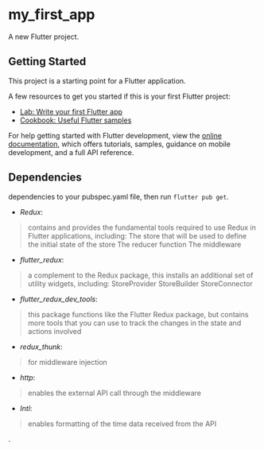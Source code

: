 # my_first_app

A new Flutter project.

## Getting Started

This project is a starting point for a Flutter application.

A few resources to get you started if this is your first Flutter project:

- [Lab: Write your first Flutter app](https://docs.flutter.dev/get-started/codelab)
- [Cookbook: Useful Flutter samples](https://docs.flutter.dev/cookbook)

For help getting started with Flutter development, view the
[online documentation](https://docs.flutter.dev/), which offers tutorials,
samples, guidance on mobile development, and a full API reference.

## Dependencies

dependencies to your pubspec.yaml file, then run `flutter pub get`.

- *Redux*: 
> contains and provides the fundamental tools required to use Redux in Flutter applications, including:
The store that will be used to define the initial state of the store
The reducer function
The middleware
- *flutter_redux*: 
> a complement to the Redux package, this installs an additional set of utility widgets, including:
StoreProvider
StoreBuilder
StoreConnector
- *flutter_redux_dev_tools*: 
> this package functions like the Flutter Redux package, but contains more tools that you can use to track the changes in the state and actions involved
- *redux_thunk*: 
> for middleware injection
- *http*: 
> enables the external API call through the middleware
- *Intl*: 
> enables formatting of the time data received from the API

.
